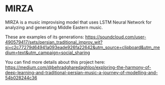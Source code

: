 # MIRZA

MIRZA is a music improvising model that uses LSTM Neural Network for analyzing and generating Middle Eastern music. 

These are examples of its generations:
https://soundcloud.com/user-490579417/sets/persian_traditional_improv_wit?si=c2c77279d64941a093eade926fa22642&utm_source=clipboard&utm_medium=text&utm_campaign=social_sharing

You can find more details about this project here:
https://medium.com/@behradgharedaghloo/exploring-the-harmony-of-deep-learning-and-traditional-persian-music-a-journey-of-modelling-and-54b028244c36
